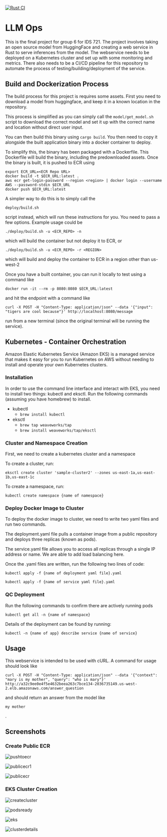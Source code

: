 [![Rust CI](https://github.com/NikhilSinha0/llm_mlops/actions/workflows/rust.yml/badge.svg)](https://github.com/NikhilSinha0/llm_mlops/actions/workflows/rust.yml)

# LLM Ops

This is the final project for group 6 for IDS 721. The project involves taking an open source model from HuggingFace and creating a web service in Rust to serve inferences from the model. The webservice needs to be deployed on a Kubernetes cluster and set up with some monitoring and metrics. There also needs to be a CI/CD pipeline for this repository to automate the process of testing/building/deployment of the service.

## Build and Dockerization Process

The build process for this project is requires some assets. First you need to download a model from huggingface, and keep it in a known location in the repository.

This process is simplified as you can simply call the `model/get_model.sh` script to download the correct model and set it up with the correct name and location without direct user input.

You can then build this binary using `cargo build`. You then need to copy it alongside the built application binary into a docker container to deploy.

To simplify this, the binary has been packaged with a Dockerfile. This Dockerfile will build the binary, including the predownloaded assets. Once the binary is built, it is pushed to ECR using

```
export ECR_URL=<ECR Repo URL>
docker build -t $ECR_URL:latest .
aws ecr get-login-password --region <region> | docker login --username AWS --password-stdin $ECR_URL
docker push $ECR_URL:latest
```

A simpler way to do this is to simply call the
```
deploy/build.sh
```
script instead, which will run these instructions for you. You need to pass a few options. Example usage could be
```
./deploy/build.sh -u <ECR_REPO> -n
```
which will build the container but not deploy it to ECR, or
```
./deploy/build.sh -u <ECR_REPO> -r <REGION>
```
which will build and deploy the container to ECR in a region other than us-west-2

Once you have a built container, you can run it locally to test using a command like
```
docker run -it --rm -p 8080:8080 $ECR_URL:latest
```

and hit the endpoint with a command like
```
curl -X POST -H "Content-Type: application/json" --data '{"input": "tigers are cool because"}' http://localhost:8080/message
```
run from a new terminal (since the original terminal will be running the service).

## Kubernetes - Container Orchestration

Amazon Elastic Kubernetes Service (Amazon EKS) is a managed service that makes it easy for you to run Kubernetes on AWS without needing to install and operate your own Kubernetes clusters.

### Installation
In order to use the command line interface and interact with EKS, you need to install two things: kubectl and eksctl. Run the following commands (assuming you have homebrew) to install.
* kubectl
    * `brew install kubectl`
* eksctl
    * `brew tap weaveworks/tap`
    * `brew install weaveworks/tap/eksctl`

### Cluster and Namespace Creation
First, we need to create a kubernetes cluster and a namespace

To create a cluster, run: 

`eksctl create cluster 'sample-cluster2' --zones us-east-1a,us-east-1b,us-east-1c`

To create a namespace, run: 

`kubectl create namespace {name of namespace}`

### Deploy Docker Image to Cluster

To deploy the docker image to cluster, we need to write two yaml files and run two commands.

The deployment.yaml file pulls a container image from a public repository and deploys three replicas (known as pods).

The service.yaml file allows you to access all replicas through a single IP address or name. We are able to add load balancing here.

Once the .yaml files are written, run the following two lines of code:

`kubectl apply -f {name of deployment yaml file}.yaml`

`kubectl apply -f {name of service yaml file}.yaml`


### QC Deployment

Run the following commands to confirm there are actively running pods

`kubectl get all -n {name of namespace}`

Details of the deployment can be found by running: 

`kubectl -n {name of app} describe service {name of service}`

## Usage

This webservice is intended to be used with cURL. A command for usage should look like

```
curl -X POST -H "Content-Type: application/json" --data '{"context": "mary is my mother", "query": "who is mary"}' http://a32c9ee0e4f5e4632beea263c7bce134-2036735149.us-west-2.elb.amazonaws.com/answer_question
```

and should return an answer from the model like

```
my mother
```
.


## Screenshots

### Create Public ECR

![pushtoecr](photos/pushtoecr.png)

![publicecr1](photos/publicecr1.png)

![publicecr](photos/publicecr.png)

### EKS Cluster Creation

![createcluster](photos/createcluster.png)

![podsready](photos/podsready.png)

![eks](photos/eks.png)

![clusterdetails](photos/clusterdetails.png)
